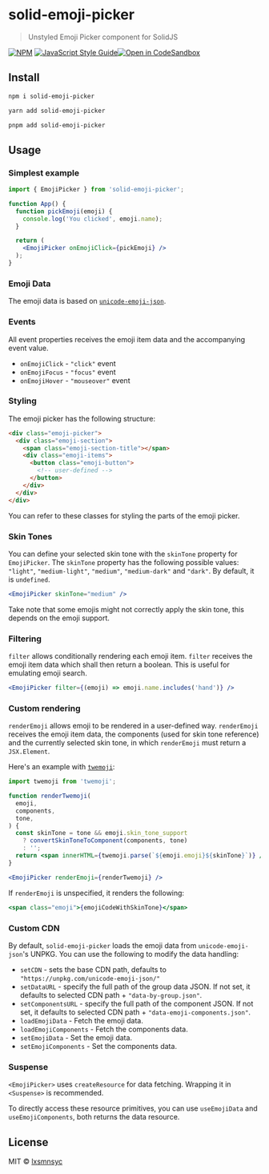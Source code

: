 # solid-emoji-picker

> Unstyled Emoji Picker component for SolidJS

[![NPM](https://img.shields.io/npm/v/solid-emoji-picker.svg)](https://www.npmjs.com/package/solid-emoji-picker) [![JavaScript Style Guide](https://badgen.net/badge/code%20style/airbnb/ff5a5f?icon=airbnb)](https://github.com/airbnb/javascript)[![Open in CodeSandbox](https://img.shields.io/badge/Open%20in-CodeSandbox-blue?style=flat-square&logo=codesandbox)](https://codesandbox.io/s/github/LXSMNSYC/solid-emoji-picker/tree/main/examples/demo)

## Install

```bash
npm i solid-emoji-picker
```

```bash
yarn add solid-emoji-picker
```

```bash
pnpm add solid-emoji-picker
```

## Usage

### Simplest example

```jsx
import { EmojiPicker } from 'solid-emoji-picker';

function App() {
  function pickEmoji(emoji) {
    console.log('You clicked', emoji.name);
  }

  return (
    <EmojiPicker onEmojiClick={pickEmoji} />
  );
}
```

### Emoji Data

The emoji data is based on [`unicode-emoji-json`](https://github.com/muan/unicode-emoji-json).

### Events

All event properties receives the emoji item data and the accompanying event value.

- `onEmojiClick` - `"click"` event
- `onEmojiFocus` - `"focus"` event
- `onEmojiHover` - `"mouseover"` event

### Styling

The emoji picker has the following structure:

```html
<div class="emoji-picker">
  <div class="emoji-section">
    <span class="emoji-section-title"></span>
    <div class="emoji-items">
      <button class="emoji-button">
        <!-- user-defined -->
      </button>
    </div>
  </div>
</div>
```

You can refer to these classes for styling the parts of the emoji picker.

### Skin Tones

You can define your selected skin tone with the `skinTone` property for `EmojiPicker`. The `skinTone` property has the following possible values: `"light"`, `"medium-light"`, `"medium"`, `"medium-dark"` and `"dark"`. By default, it is `undefined`.

```jsx
<EmojiPicker skinTone="medium" />
```

Take note that some emojis might not correctly apply the skin tone, this depends on the emoji support.

### Filtering

`filter` allows conditionally rendering each emoji item. `filter` receives the emoji item data which shall then return a boolean. This is useful for emulating emoji search.

```jsx
<EmojiPicker filter={(emoji) => emoji.name.includes('hand')} />
```

### Custom rendering

`renderEmoji` allows emoji to be rendered in a user-defined way. `renderEmoji` receives the emoji item data, the components (used for skin tone reference) and the currently selected skin tone, in which `renderEmoji` must return a `JSX.Element`.

Here's an example with [`twemoji`](https://github.com/twitter/twemoji):

```jsx
import twemoji from 'twemoji';

function renderTwemoji(
  emoji,
  components,
  tone,
) {
  const skinTone = tone && emoji.skin_tone_support
    ? convertSkinToneToComponent(components, tone)
    : '';
  return <span innerHTML={twemoji.parse(`${emoji.emoji}${skinTone}`)} />;
}

<EmojiPicker renderEmoji={renderTwemoji} />
```

If `renderEmoji` is unspecified, it renders the following:

```jsx
<span class="emoji">{emojiCodeWithSkinTone}</span>
```

### Custom CDN

By default, `solid-emoji-picker` loads the emoji data from `unicode-emoji-json`'s UNPKG. You can use the following to modify the data handling:

- `setCDN` - sets the base CDN path, defaults to `"https://unpkg.com/unicode-emoji-json/"`
- `setDataURL` - specify the full path of the group data JSON. If not set, it defaults to selected CDN path + `"data-by-group.json"`.
- `setComponentsURL` - specify the full path of the component JSON. If not set, it defaults to selected CDN path + `"data-emoji-components.json"`.
- `loadEmojiData` - Fetch the emoji data.
- `loadEmojiComponents` - Fetch the components data.
- `setEmojiData` - Set the emoji data.
- `setEmojiComponents` - Set the components data.

### Suspense

`<EmojiPicker>` uses `createResource` for data fetching. Wrapping it in `<Suspense>` is recommended.

To directly access these resource primitives, you can use `useEmojiData` and `useEmojiComponents`, both returns the data resource.

## License

MIT © [lxsmnsyc](https://github.com/lxsmnsyc)
